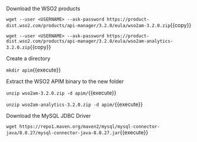 Download the WSO2 products

`wget --user <USERNAME> --ask-password https://product-dist.wso2.com/products/api-manager/3.2.0/eula/wso2am-3.2.0.zip`{{copy}}

`wget --user <USERNAME> --ask-password https://product-dist.wso2.com/products/api-manager/3.2.0/eula/wso2am-analytics-3.2.0.zip`{{copy}}

Create a directory

`mkdir apim`{{execute}}

Extract the WSO2 APIM binary to the new folder

`unzip wso2am-3.2.0.zip -d apim/`{{execute}}

`unzip wso2am-analytics-3.2.0.zip -d apim/`{{execute}}

Download the MySQL JDBC Driver

`wget https://repo1.maven.org/maven2/mysql/mysql-connector-java/8.0.27/mysql-connector-java-8.0.27.jar`{{execute}}

